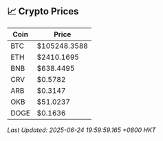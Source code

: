 ## 📈 Crypto Prices

| Coin | Price |
| ---- | ----- |
| BTC | $105248.3588 |
| ETH | $2410.1695 |
| BNB | $638.4495 |
| CRV | $0.5782 |
| ARB | $0.3147 |
| OKB | $51.0237 |
| DOGE | $0.1636 |

_Last Updated: 2025-06-24 19:59:59.165 +0800 HKT_